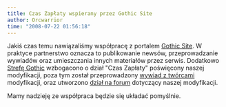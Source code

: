 ```yaml
---
title: Czas Zapłaty wspierany przez Gothic Site
author: Orcwarrior
time: "2008-07-22 01:56:18"
---
```


Jakiś czas temu nawiązaliśmy współpracę z portalem [Gothic Site](http://gothic.phx.pl). 
W praktyce partnerstwo oznacza to publikowanie newsów, przeprowadzanie wywiadów oraz umieszczania innych materiałów przez serwis. 
Dodatkowo [Strefę Gothic](http://gothic.phx.pl/gothic) wzbogacono o dział "Czas Zapłaty" poświęcony naszej modyfikacji, poza tym został przeprowadzony [wywiad z twórcami](http://www.gothic.phx.pl/news.php?id=817) modyfikacji, oraz utworzono [dział na forum](http://forum.gothic.phx.pl/forumdisplay.php?f=121) dotyczący naszej modyfikacji.

Mamy nadzieję ze współpraca będzie się układać pomyślnie.